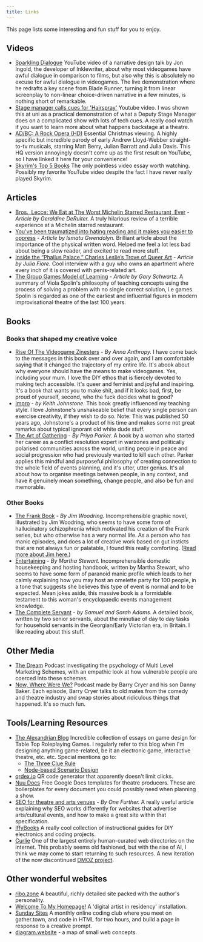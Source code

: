 ```yaml
---
title: Links
---
```

This page lists some interesting and fun stuff for you to enjoy.
## Videos
- [Sparkling Dialogue](https://www.youtube.com/watch?v=_vRfNtvFVRo&t=886s&pp=ygUec3BhcmtsaW5nIGRpYWxvZ3VlIGpvaG4gaW5nb2xk) YouTube video of a narrative design talk by Jon Ingold, the developer of Inklewriter, about why most videogames have awful dialogue in comparison to films, but also why this is absolutely no excuse for awful dialogue in videogames. The live demonstration where he redrafts a key scene from Blade Runner, turning it from linear screenplay to non-linear choice-driven narrative in a few minutes, is nothing short of remarkable.
- [Stage manager calls cues for 'Hairspray'](https://youtu.be/5TXBqdDAXgE?si=H7Hq4dqmb5RIWvsq) Youtube video. I was shown this at uni as a practical demonstration of what a Deputy Stage Manager does on a complicated show with lots of tech cues. A really cool watch if you want to learn more about what happens backstage at a theatre.
- [AD/BC: A Rock Opera (HD)](https://youtu.be/MO3UaI3T6xc?si=NZkPncr0h7UQiLnb) Essential Christmas viewing. A highly specific but incredible parody of early Andrew Lloyd-Webber straight-to-tv musicals, starring Matt Berry, Julian Barratt and Julia Davis. This HQ version annoyingly doesn't come up as the first result on YouTube, so I have linked it here for your convenience!
- [Skyrim's Top 5 Books](https://www.youtube.com/watch?v=RVdTZhmsGsU&pp=ygUmYnJpYW4gZGF2aWQgZ2lsYmVydCBza3lyaW0gYm9vayByZXBvcnQ%3D) The only pointless video essay worth watching. Possibly my favorite YouTube video despite the fact I have never really played Skyrim.

## Articles
- [Bros., Lecce: We Eat at The Worst Michelin Starred Restaurant, Ever](https://www.everywhereist.com/2021/12/bros-restaurant-lecce-we-eat-at-the-worst-michelin-starred-restaurant-ever/) - *Article by Geraldine DeRuiter.* A truly hilarious review of a terrible experience at a Michelin starred restaurant.
- [You've been traumatized into hating reading and it makes you easier to oppress](https://ismatu.substack.com/p/youve-been-traumatized-into-hating) - *Article by Ismatu Gwendolyn.* Brilliant article about the importance of the physical written word. Helped me feel a lot less bad about being a slow reader, and excited to read more stuff.
- [Inside the “Phallus Palace,” Charles Leslie’s Trove of Queer Art](https://www.artsy.net/article/artsy-editorial-inside-phallus-palace-charles-leslies-trove-queer-art) - *Article by Julia Fiore.* Cool interview with a guy who owns an apartment where every inch of it is covered with penis-related art.
- [The Group Games Model of Learning](https://spolingamesonline.org/the-group-games-model-of-learning/) - *Article by Gary Schwartz.* A summary of Viola Spolin's philosophy of teaching concepts using the process of solving a problem with no single correct solution, i.e games. Spolin is regarded as one of the earliest and influential figures in modern improvisational theatre of the last 100 years.

## Books
### Books that shaped my creative voice
- [Rise Of The Videogame Zinesters](https://www.penguinrandomhouse.com/books/215174/rise-of-the-videogame-zinesters-by-anna-anthropy/) - *By Anna Anthropy.* I have come back to the messages in this book over and over again, and I am comfortable saying that it changed the trajectory of my entire life. It's abook about why everyone should have the means to make videogames. Yes, including your mum. I love the DIY ethos that is fiercely devoted to making tech accessible. It's queer and feminist and joyful and inspiring. It's a book that wants you to make shit, and if it looks bad, first, be proud of yourself, second, who the fuck decides what is good?
- [Impro](https://archive.org/details/improimprovisati00john_0) - *by Keith Johnstone.* This book greatly influenced my teaching style. I love Johnstone's unshakeable belief that every single person can exercise creativity, if they wish to do so. Note: This was published 50 years ago, Johnstone's a product of his time and makes some not great remarks about typical ignorant old white dude stuff. 
- [The Art of Gathering](https://www.priyaparker.com/book-art-of-gathering) - *By Priya Parker.* A book by a woman who started her career as a conflict resolution expert in warzones and politically polarised communities across the world, uniting people in peace and social progression who had previously wanted to kill each other. Parker applies this mindful and purposeful philosophy of creating connection to the whole field of events planning, and it's utter, utter genius. It's all about how to organise meetings between people, in any context, and have it genuinely mean something, change people, and also be fun and memorable.

### Other Books
- [The Frank Book](https://archive.org/details/the-frank-book/001.jpg) - *By Jim Woodring.* Incomprehensible graphic novel, illustrated by Jim Woodring, who seems to have some form of hallucinatory schizophrenia which motivated his creation of the Frank series, but who otherwise has a very normal life. As a person who has manic episodes, and does a lot of creative work based on gut insticts that are not always fun or palatable, I found this really comforting. ([Read more about Jim here.](https://www.newyorker.com/books/page-turner/the-cute-and-horrifying-world-of-jim-woodring))
- [Entertaining](https://archive.org/details/entertaining0000stew) - *By Martha Stewart.* Incomprehensible domestic housekeeping and hosting handbook, written by Martha Stewart, who seems to have some form of paranoid manic profile which leads to her calmly explaining how you may host an omelette party for 100 people, in a tone that suggests she believes this type of event is normal and to be expected. Mean jokes aside, this massive book is a formidable testament to this woman's encyclopaedic events management knowledge.
- [The Complete Servant](https://archive.org/details/b21530786) - *by Samuel and Sarah Adams.* A detailed book, written by two senior servants, about the minutiae of day to day tasks for household servants in the Georgian/Early Victorian era, in Britain. I like reading about this stuff.

## Other Media
- [The Dream](https://www.pushkin.fm/podcasts/the-dream/s1-e1-wanna-swim-in-cash) Podcast investigating the psychology of Multi Level Marketing Schemes, with an empathic look at how vulnerable people are coerced into these schemes.
- [Now, Where Were We?](https://shows.acast.com/now-where-were-we) Podcast made by Barry Cryer and his son Danny Baker. Each episode, Barry Cryer talks to old mates from the comedy and theatre industry and swap stories about ridiculous things that happened. It's so much fun.

## Tools/Learning Resources
- [The Alexandrian Blog](https://thealexandrian.net) Incredible collection of essays on game design for Table Top Roleplaying Games. I regularly refer to this blog when I'm designing anything game-related, be it an electronic game, interactive theatre, etc. etc. Special mentions go to:
  - [The Three Clue Rule](https://thealexandrian.net/wordpress/1118/roleplaying-games/three-clue-rule)
  - [Node-based Scenario Design](https://thealexandrian.net/wordpress/7949/roleplaying-games/node-based-scenario-design-part-1-the-plotted-approach)
- [qrdex.io](https://qrdex.io/) QR code generator that apparently doesn't limit clicks.
- [Nuu Docs](https://www.nuutheatre.co.uk/nuudocs) Free Google Docs templates for theatre producers. These are boilerplates for every document you could possibly need when planning a show.
- [SEO for theatre and arts venues](https://www.onefurther.com/blog/seo-for-theatres-and-arts-venues) - *By One Further.* A really useful article explaining why SEO works differently for websites that advertise arts/cultural events, and how to make a great site within that specification.
- [IffyBooks](https://iffybooks.net/zines/) A really cool collection of instructional guides for DIY electronics and coding projects.
- [Curlie](https://curlie.org/) One of the largest entirely human-curated web directories on the internet. This probably seems old fashioned, but with the rise of AI, I think we may come to start returning to such resources. A new iteration of the now discontinued [DMOZ project](https://en.wikipedia.org/wiki/DMOZ).

## Other wonderful websites
- [ribo.zone](https://ribo.zone/) A beautiful, richly detailed site packed with the author's personality.
- [Welcome To My Homepage!](https://www.welcometomyhomepage.net/about-residency) A 'digital artist in residency' installation.
- [Sunday Sites](https://sundaysites.cafe/) A monthly online coding club where you meet on gather.town, and code in HTML for two hours, and build a page in response to a creative prompt.
- [diagram.website](https://diagram.website) - a map of small web concepts.

